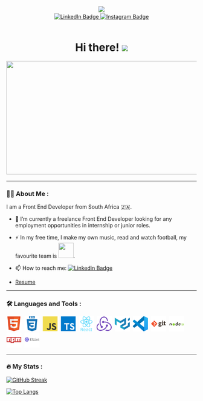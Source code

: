 <div id="header" align="center">
  <img src="https://media.giphy.com/media/QssGEmpkyEOhBCb7e1/giphy.gif" width="100"/>
  
  <div id="badges">
    <a href="https://www.linkedin.com/in/swazi-kunene-609352208">
      <img src="https://img.shields.io/badge/LinkedIn-blue?style=for-the-badge&logo=linkedin&logoColor=white" alt="LinkedIn Badge"/>
    </a>
    <a href="https://www.instagram.com/swazi.kunene/">
      <img src="https://img.shields.io/badge/instagram-ff69b4?logo=instagram&logoColor=white&style=for-the-badge" alt="Instagram Badge"/>
    </a>
  </div>
  
  <img src="https://komarev.com/ghpvc/?username=59MrRobot&style=flat-square&color=blue" alt=""/>
  
  <h1>
    Hi there!
    <img src="https://media.giphy.com/media/hvRJCLFzcasrR4ia7z/giphy.gif" width="30px"/>
  </h1>
</div>

<div align="center">
  <img src="https://media.giphy.com/media/dWesBcTLavkZuG35MI/giphy.gif" width="600" height="300"/>
</div>

---

### :man_technologist: About Me :
I am a Front End Developer from South Africa 🇿🇦.

- 🔭 I’m currently a freelance Front End Developer looking for any employment opportunities in internship or junior roles.

- ⚡ In my free time, I make my own music, read and watch football, my favourite team is <img src="https://media.giphy.com/media/yIe46NccLfjOw/giphy.gif" width="40" height="40">.

- 📫 How to reach me: [![Linkedin Badge](https://img.shields.io/badge/-Swazi-blue?style=flat&logo=Linkedin&logoColor=white)](https://www.linkedin.com/in/swazi-kunene-609352208)

- [Resume](https://firebasestorage.googleapis.com/v0/b/ecommerce-55745.appspot.com/o/Swazi%20Kunene%20CV.pdf?alt=media&token=d4d699d1-efce-4d0e-b01c-44d142648c2a)

---

### :hammer_and_wrench: Languages and Tools :
<div>
  <img src="https://github.com/devicons/devicon/blob/master/icons/html5/html5-original.svg" title="HTML5" alt="HTML" width="40" height="40"/>&nbsp;
  <img src="https://github.com/devicons/devicon/blob/master/icons/css3/css3-plain-wordmark.svg"  title="CSS3" alt="CSS" width="40" height="40"/>&nbsp;
  <img src="https://github.com/devicons/devicon/blob/master/icons/javascript/javascript-original.svg" title="JavaScript" alt="JavaScript" width="40" height="40"/>&nbsp;
    <img src="https://github.com/devicons/devicon/blob/master/icons/typescript/typescript-original.svg" title="TypeScript" alt="TypeScript" width="40" height="40"/>&nbsp;
  <img src="https://github.com/devicons/devicon/blob/master/icons/react/react-original-wordmark.svg" title="React" alt="React" width="40" height="40"/>&nbsp;
    <img src="https://github.com/devicons/devicon/blob/master/icons/redux/redux-original.svg" title="Redux" alt="Redux " width="40" height="40"/>&nbsp;
  <img src="https://github.com/devicons/devicon/blob/master/icons/materialui/materialui-original.svg" title="Material UI" alt="Material UI" width="40" height="40"/>&nbsp;
    <img src="https://github.com/devicons/devicon/blob/master/icons/vscode/vscode-original.svg" title="VS Code" alt="VS Code" width="40" height="40"/>&nbsp;
    <img src="https://github.com/devicons/devicon/blob/master/icons/git/git-original-wordmark.svg" title="Git" **alt="Git" width="40" height="40"/>&nbsp;
    <img src="https://github.com/devicons/devicon/blob/master/icons/nodejs/nodejs-original-wordmark.svg" title="NodeJS" alt="NodeJS" width="40" height="40"/>&nbsp;
    <img src="https://github.com/devicons/devicon/blob/master/icons/npm/npm-original-wordmark.svg" title="NPM" alt="NPM" width="40" height="40"/>&nbsp;
    <img src="https://github.com/devicons/devicon/blob/master/icons/eslint/eslint-original-wordmark.svg" title="esLint" alt="esLint" width="40" height="40"/>&nbsp;
</div>

---

### :fire: My Stats :

[![GitHub Streak](http://github-readme-streak-stats.herokuapp.com?user=59MrRobot&theme=dark&background=000000)](https://git.io/streak-stats)

[![Top Langs](https://github-readme-stats.vercel.app/api/top-langs/?username=59MrRobot&layout=compact&theme=vision-friendly-dark)](https://github.com/anuraghazra/github-readme-stats)

<!--
**59MrRobot/59MrRobot** is a ✨ _special_ ✨ repository because its `README.md` (this file) appears on your GitHub profile.

Here are some ideas to get you started:

- 🔭 I’m currently working on ...
- 🌱 I’m currently learning ...
- 👯 I’m looking to collaborate on ...
- 🤔 I’m looking for help with ...
- 💬 Ask me about ...
- 📫 How to reach me: ...
- 😄 Pronouns: ...
- ⚡ Fun fact: ...
-->
